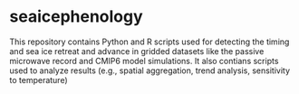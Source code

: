# seaicephenology
 This repository contains Python and R scripts used for detecting the timing and sea ice retreat and advance in gridded datasets like the passive microwave record and CMIP6 model simulations. It also contians scripts used to analyze results (e.g., spatial aggregation, trend analysis, sensitivity to temperature)
